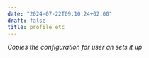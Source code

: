 ```yaml
---
date: "2024-07-22T09:10:24+02:00"
draft: false
title: profile_etc
---
```


*Copies the configuration for user an sets it up*
